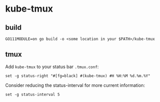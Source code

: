 # kube-tmux

## build

```
GO111MODULE=on go build -o <some location in your $PATH>/kube-tmux
```

## tmux

Add `kube-tmux` to your status bar `.tmux.conf`:
```
set -g status-right "#[fg=black] #(kube-tmux) #H %H:%M %d.%m.%Y"
```

Consider reducing the status-interval for more current information:
```
set -g status-interval 5
```


